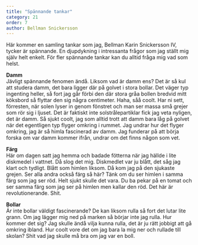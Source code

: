 ```yaml
---
title: "Spännande tankar"
category: 21
order: 7
author: Bellman Snickersson
---
```

Här kommer en samling tankar som jag, Bellman Karin Snickersson IV, tycker är spännande. En djupdykning i intressanta frågor som jag ställt mig själv helt enkelt. För fler spännande tankar kan du alltid fråga mig vad som helst.

**Damm**  
Jävligt spännande fenomen ändå. Liksom vad är damm ens? Det är så kul att studera damm, det bara ligger där på golvet i stora bollar. Det väger typ ingenting heller, så fort jag går förbi den där stora gråa bollen bredvid mitt köksbord så flyttar den sig några centimeter. Haha, såå coolt. Har ni sett, förresten, när solen lyser in genom fönstret och man ser massa små grejer som rör sig i ljuset. Det är faktiskt inte solstrålepartiklar fick jag veta nyligen, det är damm. Så sjukt coolt, jag som alltid trott att damm bara låg på golvet när det egentligen typ flyger omkring i rummet. Jag undrar hur det flyger omkring, jag är så himla fascinerad av damm. Jag funderar på att börja forska om var damm kommer ifrån, undrar om det finns någon som vet.

**Färg**  
Här om dagen satt jag hemma och badade fötterna när jag hällde i lite diskmedel i vattnet. Då slog det mig. Diskmedlet var ju blått, det såg jag klart och tydligt. Blått som himlen liksom. Då kom jag på den sjukaste grejen. Ser alla andra också färg så här? Tänk om du ser himlen i samma färg som jag ser röd. Helt sjukt skulle det vara. Du ba pekar på en tomat och ser samma färg som jag ser på himlen men kallar den röd. Det här är revolutionerande. Shit.

**Bollar**  
Är inte bollar väldigt fascinerande? De kan liksom rulla så fort det lutar lite grann. Om jag lägger mig ned på marken så börjar inte jag rulla. Hur kommer det sig? Jag skulle ändå vilja kunna rulla, det är ju rätt jobbigt att gå omkring ibland. Hur coolt vore det om jag bara la mig ner och rullade till skolan? Shit vad jag skulle må bra om jag var en boll.
